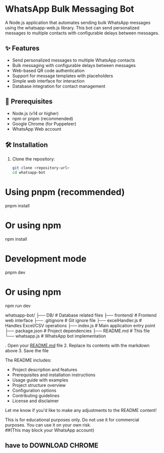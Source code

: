 # WhatsApp Bulk Messaging Bot

A Node.js application that automates sending bulk WhatsApp messages using the whatsapp-web.js library. This bot can send personalized messages to multiple contacts with configurable delays between messages.

## ✨ Features

- Send personalized messages to multiple WhatsApp contacts
- Bulk messaging with configurable delays between messages
- Web-based QR code authentication
- Support for message templates with placeholders
- Simple web interface for interaction
- Database integration for contact management

## 🚀 Prerequisites

- Node.js (v14 or higher)
- npm or pnpm (recommended)
- Google Chrome (for Puppeteer)
- WhatsApp Web account

## 🛠️ Installation

1. Clone the repository:
   ```bash
   git clone <repository-url>
   cd whatsapp-bot

# Using pnpm (recommended)
pnpm install

# Or using npm
npm install


# Development mode
pnpm dev

# Or using npm
npm run dev

whatsapp-bot/
├── DB/                  # Database related files
├── frontend/            # Frontend web interface
├── .gitignore           # Git ignore file
├── excelHandler.js      # Handles Excel/CSV operations
├── index.js             # Main application entry point
├── package.json         # Project dependencies
├── README.md            # This file
└── whatsapp.js          # WhatsApp bot implementation


. Open your [README.md](cci:7://file:///Users/max/Developer/Nodejs/whatsapp-bot/README.md:0:0-0:0) file
2. Replace its contents with the markdown above
3. Save the file

The README includes:
- Project description and features
- Prerequisites and installation instructions
- Usage guide with examples
- Project structure overview
- Configuration options
- Contributing guidelines
- License and disclaimer

Let me know if you'd like to make any adjustments to the README content!


This is for educational purposes only. Do not use it for commercial purposes.
You can use it on your own risk.   
##(This may block your WhatsApp account)


## have to DOWNLOAD CHROME
